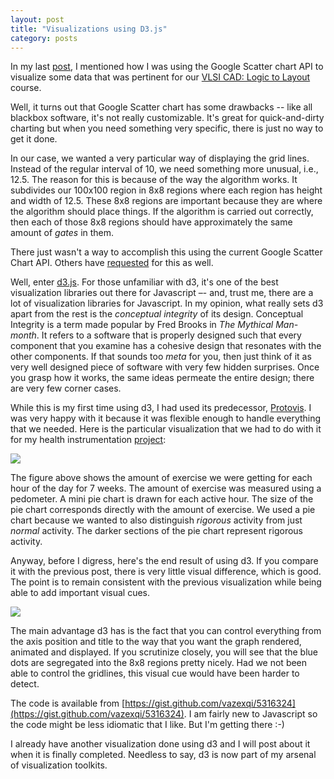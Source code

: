 ```yaml
---
layout: post
title: "Visualizations using D3.js"
category: posts
---
```


In my last
[post](http://vazexqi.github.com/posts/2013/03/20/visualize-netlist.html),
I mentioned how I was using the Google Scatter chart API to visualize
some data that was pertinent for our [VLSI CAD: Logic to
Layout](https://www.coursera.org/course/vlsicad) course.

Well, it turns out that Google Scatter chart has some drawbacks -- like
all blackbox software, it's not really customizable. It's great for
quick-and-dirty charting but when you need something very specific,
there is just no way to get it done.

In our case, we wanted a very particular way of displaying the grid
lines. Instead of the regular interval of 10, we need something more
unusual, i.e., 12.5. The reason for this is because of the way the
algorithm works. It subdivides our 100x100 region in 8x8 regions where
each region has height and width of 12.5. These 8x8 regions are
important because they are where the algorithm should place things. If
the algorithm is carried out correctly, then each of those 8x8 regions
should have approximately the same amount of _gates_ in them.

There just wasn't a way to accomplish this using the current Google
Scatter Chart API. Others have
[requested](https://groups.google.com/forum/?fromgroups=#!topic/google-visualization-api/kH3XwfQSFE8) for this as well.

Well, enter [d3.js](http://d3js.org). For those unfamiliar with d3, it's
one of the best visualization libraries out there for Javascript –- and,
trust me, there are a lot of visualization libraries for Javascript. In
my opinion, what really sets d3 apart from the rest is the _conceptual
integrity_ of its design. Conceptual Integrity is a term made popular by
Fred Brooks in _The Mythical Man-month_. It refers to a software that is
properly designed such that every component that you examine has a
cohesive design that resonates with the other components. If that sounds
too _meta_ for you, then just think of it as very well designed piece of
software with very few hidden surprises. Once you grasp how it works,
the same ideas permeate the entire design; there are very few corner
cases.

While this is my first time using d3, I had used its predecessor,
[Protovis](http://mbostock.github.com/protovis/). I was very happy with
it because it was flexible enough to handle everything that we needed.
Here is the particular visualization that we had to do with it for my
health instrumentation [project](http://db.tt/HNP8YH2w):

<div class="media">
<a href="http://db.tt/TLVlgykM">
<img src="http://db.tt/TLVlgykM"
class="media-object noshadow"/>
</a>
</div>

The figure above shows the amount of exercise we were getting for each
hour of the day for 7 weeks. The amount of exercise was measured using a
pedometer. A mini pie chart is drawn for each active hour. The size of
the pie chart corresponds directly with the amount of exercise. We used
a pie chart because we wanted to also distinguish _rigorous_ activity
from just _normal_ activity. The darker sections of the pie chart
represent rigorous activity.

Anyway, before I digress, here's the end result of using d3. If you
compare it with the previous post, there is very little visual
difference, which is good. The point is to remain consistent with the
previous visualization while being able to add important visual cues.

<div class="media">
<a href="http://db.tt/Xgb68Qd4">
<img src="http://db.tt/Xgb68Qd4"
class="media-object noshadow"/>
</a>
</div>

The main advantage d3 has is the fact that you can control everything
from the axis position and title to the way that you want the graph
rendered, animated and displayed. If you scrutinize closely, you will
see that the blue dots are segregated into the 8x8 regions pretty
nicely. Had we not been able to control the gridlines, this visual cue
would have been harder to detect.

The code is available from
[https://gist.github.com/vazexqi/5316324](https://gist.github.com/vazexqi/5316324).
I am fairly new to Javascript so the code might be less idiomatic that I
like. But I'm getting there :-)

I already have another visualization done using d3 and I will post about
it when it is finally completed. Needless to say, d3 is now part of my
arsenal of visualization toolkits.


